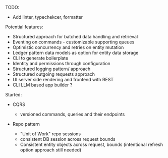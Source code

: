 TODO:
- Add linter, typechekcer, formatter

Potential features:
- Structured approach for batched data handling and retrieval
- Eventing on commands - customizable supporting queues
- Optimistic concurrency and retries on entity mutation
- Ledger pattern data models as option for entity data storage
- CLI to generate boilerplate
- Identity and permissions through configuration
- Structured logging pattern/ approach
- Structured outgoing requests approach
- UI server side rendering and frontend with REST
- CLI LLM based app builder ?

Started:
- CQRS
  - versioned commands, queries and their endpoints

- Repo pattern
  - "Unit of Work" repo sessions
  - consistent DB session across request bounds
  - Consistent entity objects across request, bounds (intentional refresh option approach still needed)
